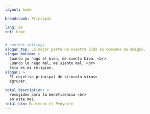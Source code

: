 ```yaml
---
layout: home

breadcrumb: Principal

lang: es
ref: home


# content settings
slogan_top: La mejor parte de nuestra vida se compone de amigos.
slogan_bottom: >
  Cuando yo hago el bien, me siento bien. <br>
  Cuando lo hago mal, me siento mal. <br>
  Esta es mi religion.
slogan: >
  El objetivo principal de «Lincoln virus» —
  agrupar.

total_description: >
  recogidos para la beneficencia <br>
  en este mes.
total_btn: Mantener el Proyecto
---
```



